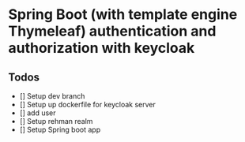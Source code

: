 # Spring Boot (with template engine Thymeleaf) authentication and authorization with keycloak


## Todos
- [] Setup dev branch
- [] Setup up dockerfile for keycloak server
- [] add user
- [] Setup rehman realm
- [] Setup Spring boot app
